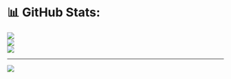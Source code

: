 # 📊 GitHub Stats:
![](https://github-readme-stats.vercel.app/api?username=TejasShelke3031&theme=dark&hide_border=false&include_all_commits=false&count_private=false)<br/>
![](https://github-readme-streak-stats.herokuapp.com/?user=TejasShelke3031&theme=dark&hide_border=false)<br/>
![](https://github-readme-stats.vercel.app/api/top-langs/?username=TejasShelke3031&theme=dark&hide_border=false&include_all_commits=false&count_private=false&layout=compact)

---
[![](https://visitcount.itsvg.in/api?id=TejasShelke3031&icon=0&color=0)](https://visitcount.itsvg.in)

<!-- Proudly created with GPRM ( https://gprm.itsvg.in ) -->
